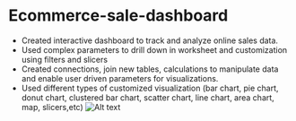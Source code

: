 # Ecommerce-sale-dashboard
- Created interactive dashboard to track and analyze online sales data.
- Used complex parameters to drill down in worksheet and customization using filters and slicers
- Created connections, join new tables, calculations to manipulate data and enable user driven parameters for visualizations.
- Used different types of customized visualization (bar chart, pie chart, donut chart, clustered bar chart, scatter chart, line chart, area chart, map, slicers,etc)
![Alt text](https://github.com/60ankita/Ecommerce-sale-dashboard/assets/69056383/f4e18cd1-ca13-47c4-8d83-c7b6685095d4)
